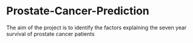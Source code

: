 # Prostate-Cancer-Prediction
The aim of the project is to identify the factors explaining the seven year survival of prostate cancer patients
